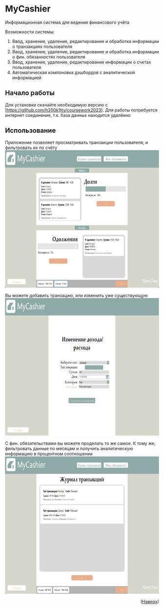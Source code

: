 <!-- PROJECT LOGO -->
<br />
<div align="Left">
  <h1>
    MyCashier
  </h1>
  <p>
    Информационная система для ведения финансового учёта
  </p>
  <p>
    Возможности системы:    
  </p>
  <ol>
    <li>Ввод, хранение, удаление, редактирование и обработка информации о транзакциях пользователя</li>
    <li>Ввод, хранение, удаление, редактирование и обработка информации о фин. обязанностях пользователя</li>
    <li>Ввод, хранение, удаление, редактирование информации о счетах пользователя</li>
    <li>Автоматическая компоновка дэшбордов с аналитической информацией</li>
  </ol>
</div>


<!-- GETTING STARTED -->
## Начало работы
Для установки скачайте необходимую версию с [https://github.com/h31l0k1tty/coursework2023].
Для работы потребуется интернет соединение, т.к. база данных находится удалённо


<!-- USAGE EXAMPLES -->
## Использование
Приложение позволяет просматривать транзакции пользователя, и фильтровать их по счёту
<img src="/Images/Transactions.jpeg" width="800" height="450">

Вы можете добавить транзацию, или изменить уже существующую
<img src="/Images/Edit.jpeg" width="800" height="450">

С фин. обязательствами вы можете проделать то же самое. К тому же, фильтровать данные по месяцам и получить аналитическую информацию в процентном соотношении
<img src="/Images/Obligations.jpeg" width="800" height="450">


<p align="right">(<a href="#readme-top">Наверх</a>)</p>